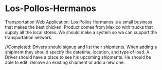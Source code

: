 # Los-Pollos-Hermanos
Transportation Web Application: 
Los Pollos Hermanos is a small business that
makes the best chicken. Product comes from Mexico 
with trucks that supply all the local stores. 
We should make a system so we can support the transportation
network.

//Completed:
Drivers should signup and list their shipments.
When adding a shipment they should specify the datetime, location,
and type of load.
A Driver should have a place to see his upcoming shipments.
He should be able to edit, remove an existing shipment or add a new one.


